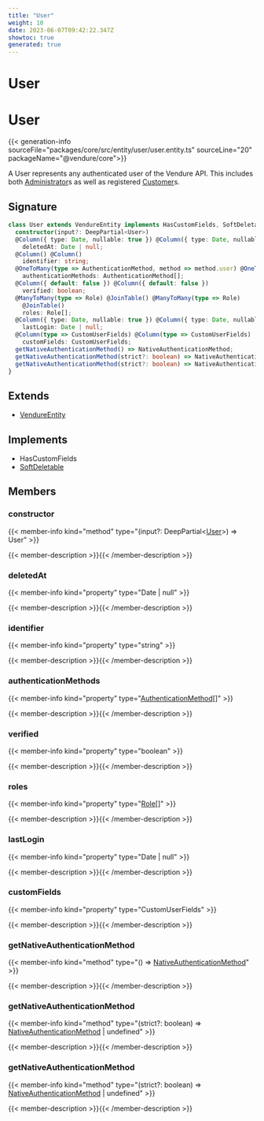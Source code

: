 ```yaml
---
title: "User"
weight: 10
date: 2023-06-07T09:42:22.347Z
showtoc: true
generated: true
---
```

<!-- This file was generated from the Vendure source. Do not modify. Instead, re-run the "docs:build" script -->

# User
<div class="symbol">


# User

{{< generation-info sourceFile="packages/core/src/entity/user/user.entity.ts" sourceLine="20" packageName="@vendure/core">}}

A User represents any authenticated user of the Vendure API. This includes both
<a href='/typescript-api/entities/administrator#administrator'>Administrator</a>s as well as registered <a href='/typescript-api/entities/customer#customer'>Customer</a>s.

## Signature

```TypeScript
class User extends VendureEntity implements HasCustomFields, SoftDeletable {
  constructor(input?: DeepPartial<User>)
  @Column({ type: Date, nullable: true }) @Column({ type: Date, nullable: true })
    deletedAt: Date | null;
  @Column() @Column()
    identifier: string;
  @OneToMany(type => AuthenticationMethod, method => method.user) @OneToMany(type => AuthenticationMethod, method => method.user)
    authenticationMethods: AuthenticationMethod[];
  @Column({ default: false }) @Column({ default: false })
    verified: boolean;
  @ManyToMany(type => Role) @JoinTable() @ManyToMany(type => Role)
    @JoinTable()
    roles: Role[];
  @Column({ type: Date, nullable: true }) @Column({ type: Date, nullable: true })
    lastLogin: Date | null;
  @Column(type => CustomUserFields) @Column(type => CustomUserFields)
    customFields: CustomUserFields;
  getNativeAuthenticationMethod() => NativeAuthenticationMethod;
  getNativeAuthenticationMethod(strict?: boolean) => NativeAuthenticationMethod | undefined;
  getNativeAuthenticationMethod(strict?: boolean) => NativeAuthenticationMethod | undefined;
}
```
## Extends

 * <a href='/typescript-api/entities/vendure-entity#vendureentity'>VendureEntity</a>


## Implements

 * HasCustomFields
 * <a href='/typescript-api/entities/interfaces#softdeletable'>SoftDeletable</a>


## Members

### constructor

{{< member-info kind="method" type="(input?: DeepPartial&#60;<a href='/typescript-api/entities/user#user'>User</a>&#62;) => User"  >}}

{{< member-description >}}{{< /member-description >}}

### deletedAt

{{< member-info kind="property" type="Date | null"  >}}

{{< member-description >}}{{< /member-description >}}

### identifier

{{< member-info kind="property" type="string"  >}}

{{< member-description >}}{{< /member-description >}}

### authenticationMethods

{{< member-info kind="property" type="<a href='/typescript-api/entities/authentication-method#authenticationmethod'>AuthenticationMethod</a>[]"  >}}

{{< member-description >}}{{< /member-description >}}

### verified

{{< member-info kind="property" type="boolean"  >}}

{{< member-description >}}{{< /member-description >}}

### roles

{{< member-info kind="property" type="<a href='/typescript-api/entities/role#role'>Role</a>[]"  >}}

{{< member-description >}}{{< /member-description >}}

### lastLogin

{{< member-info kind="property" type="Date | null"  >}}

{{< member-description >}}{{< /member-description >}}

### customFields

{{< member-info kind="property" type="CustomUserFields"  >}}

{{< member-description >}}{{< /member-description >}}

### getNativeAuthenticationMethod

{{< member-info kind="method" type="() => <a href='/typescript-api/entities/authentication-method#nativeauthenticationmethod'>NativeAuthenticationMethod</a>"  >}}

{{< member-description >}}{{< /member-description >}}

### getNativeAuthenticationMethod

{{< member-info kind="method" type="(strict?: boolean) => <a href='/typescript-api/entities/authentication-method#nativeauthenticationmethod'>NativeAuthenticationMethod</a> | undefined"  >}}

{{< member-description >}}{{< /member-description >}}

### getNativeAuthenticationMethod

{{< member-info kind="method" type="(strict?: boolean) => <a href='/typescript-api/entities/authentication-method#nativeauthenticationmethod'>NativeAuthenticationMethod</a> | undefined"  >}}

{{< member-description >}}{{< /member-description >}}


</div>
